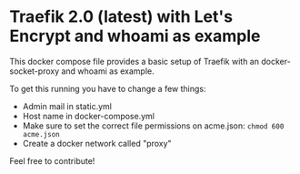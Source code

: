# Traefik 2.0 (latest) with Let's Encrypt and whoami as example

This docker compose file provides a basic setup of Traefik with an docker-socket-proxy and whoami as example.

To get this running you have to change a few things:
* Admin mail in static.yml
* Host name in docker-compose.yml
* Make sure to set the correct file permissions on acme.json: `chmod 600 acme.json`
* Create a docker network called "proxy"

Feel free to contribute!
